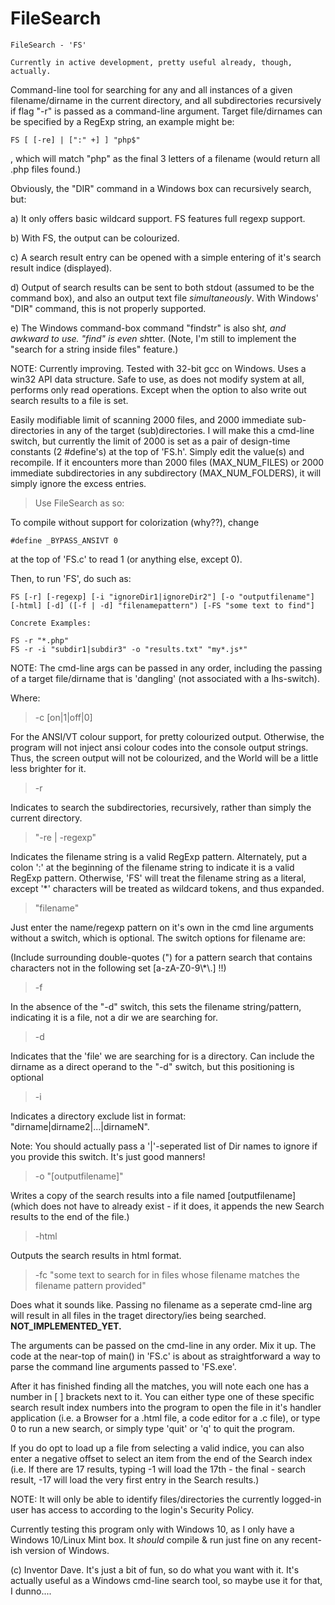 # FileSearch

	FileSearch - 'FS'
	
	Currently in active development, pretty useful already, though, actually.
	
Command-line tool for searching for any and all instances of a given filename/dirname in the current directory, and all subdirectories recursively if flag "-r" is passed as a command-line argument. Target file/dirnames can be specified by a RegExp string, an example might be:

	FS [ [-re] | [":" +] ] "php$"

, which will match "php" as the final 3 letters of a filename (would return all .php files found.)

Obviously, the "DIR" command in a Windows box can recursively search, but:

a) It only offers basic wildcard support. FS features full regexp support.

b) With FS, the output can be colourized.

c) A search result entry can be opened with a simple entering of it's search result indice (displayed).

d) Output of search results can be sent to both stdout (assumed to be the command box), and also an output text file *simultaneously*.
   With Windows' "DIR" command, this is not properly supported.
   
e) The Windows command-box command "findstr" is also sh*t, and awkward to use. "find" is even sh*tter.
   (Note, I'm still to implement the "search for a string inside files" feature.)

NOTE: Currently improving. Tested with 32-bit gcc on Windows. Uses a win32 API data structure. Safe to use, as does not modify system at all, performs only read operations. Except when the option to also write out search results to a file is set. 

Easily modifiable limit of scanning 2000 files, and 2000 immediate sub-directories in any of the target (sub)directories. I will make this a cmd-line switch, but currently the limit of 2000 is set as a pair of design-time constants (2 #define's) at the top of 'FS.h'. Simply edit the value(s) and recompile.
If it encounters more than 2000 files (MAX_NUM_FILES) or 2000 immediate subdirectories in any subdirectory (MAX_NUM_FOLDERS), it will simply ignore the excess entries.

> Use FileSearch as so:


To compile without support for colorization (why??), change

	#define _BYPASS_ANSIVT 0

at the top of 'FS.c' to read 1 (or anything else, except 0).


Then, to run 'FS', do such as:

	FS [-r] [-regexp] [-i "ignoreDir1|ignoreDir2"] [-o "outputfilename"] [-html] [-d] ([-f | -d] "filenamepattern") [-FS "some text to find"]

	Concrete Examples:
	
	FS -r "*.php"
	FS -r -i "subdir1|subdir3" -o "results.txt" "my*.js*"

NOTE: The cmd-line args can be passed in any order, including the passing of a target file/dirname that is 'dangling' (not associated with a lhs-switch).

Where:

> -c [on|1|off|0]

For the ANSI/VT colour support, for pretty colourized output. Otherwise, the program will not inject ansi colour codes into the console output strings. Thus, the screen output will not be colourized, and the World will be a little less brighter for it.

> -r

Indicates to search the subdirectories, recursively, rather than simply the current directory.

> "-re | -regexp"

Indicates the filename string is a valid RegExp pattern. Alternately, put a colon ':' at the beginning of the filename string to indicate it is a valid RegExp pattern. Otherwise, 'FS' will treat the filename string as a literal, except '\*' characters will be treated as wildcard tokens, and thus expanded.

> "filename"

Just enter the name/regexp pattern on it's own in the cmd line arguments without a switch, which is optional. The switch options for filename are:

(Include surrounding double-quotes (") for a pattern search that contains characters not in the following set \[a-zA-Z0-9\\\*\\.] !!)

> -f

In the absence of the "-d" switch, this sets the filename string/pattern, indicating it is a file, not a dir we are searching for.

> -d

Indicates that the 'file' we are searching for is a directory. Can include the dirname as a direct operand to the "-d" switch, but this positioning is optional

> -i 

Indicates a directory exclude list in format: "dirname|dirname2|...|dirnameN".

Note: You should actually pass a '|'-seperated list of Dir names to ignore if you provide this switch. It's just good manners!

> -o "[outputfilename]" 

Writes a copy of the search results into a file named [outputfilename] (which does not have to already exist - if it does, it appends the new Search results to the end of the file.)

> -html 

Outputs the search results in html format.

> -fc  "some text to search for in files whose filename matches the filename pattern provided"

Does what it sounds like. Passing no filename as a seperate cmd-line arg will result in all files in the traget directory/ies being searched. **NOT_IMPLEMENTED_YET.**


The arguments can be passed on the cmd-line in any order. Mix it up. The code at the near-top of main() in 'FS.c' is about as straightforward a way to parse the command line arguments passed to 'FS.exe'.

After it has finished finding all the matches, you will note each one has a number in [ ] brackets next to it. You can either type one of these specific search result index numbers into the program to open the file in it's handler application (i.e. a Browser for a .html file, a code editor for a .c file), or type 0 to run a new search, or simply type 'quit' or 'q' to quit the program.


If you do opt to load up a file from selecting a valid indice, you can also enter a negative offset to select an item from the end of the Search index (i.e. If there are 17 results, typing -1 will load the 17th - the final - search result, -17 will load the very first entry in the Search results.)


NOTE: It will only be able to identify files/directories the currently logged-in user has access to according to the login's Security Policy.





Currently testing this program only with Windows 10, as I only have a Windows 10/Linux Mint box. It *should* compile & run just fine on any recent-ish version of Windows.

(c) Inventor Dave. It's just a bit of fun, so do what you want with it. It's actually useful as a Windows cmd-line search tool, so maybe use it for that, I dunno....
